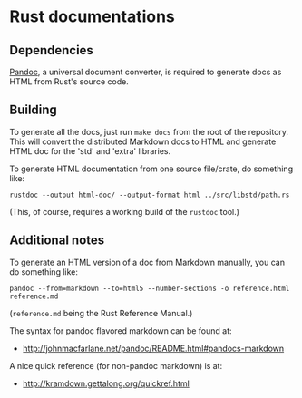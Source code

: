 # Rust documentations

## Dependencies

[Pandoc](http://johnmacfarlane.net/pandoc/installing.html), a universal
document converter, is required to generate docs as HTML from Rust's
source code.

## Building

To generate all the docs, just run `make docs` from the root of the repository.
This will convert the distributed Markdown docs to HTML and generate HTML doc
for the 'std' and 'extra' libraries.

To generate HTML documentation from one source file/crate, do something like:

~~~~
rustdoc --output html-doc/ --output-format html ../src/libstd/path.rs
~~~~

(This, of course, requires a working build of the `rustdoc` tool.)

## Additional notes

To generate an HTML version of a doc from Markdown manually, you can do
something like:

~~~~
pandoc --from=markdown --to=html5 --number-sections -o reference.html reference.md
~~~~

(`reference.md` being the Rust Reference Manual.)

The syntax for pandoc flavored markdown can be found at:

- http://johnmacfarlane.net/pandoc/README.html#pandocs-markdown

A nice quick reference (for non-pandoc markdown) is at:

- http://kramdown.gettalong.org/quickref.html
